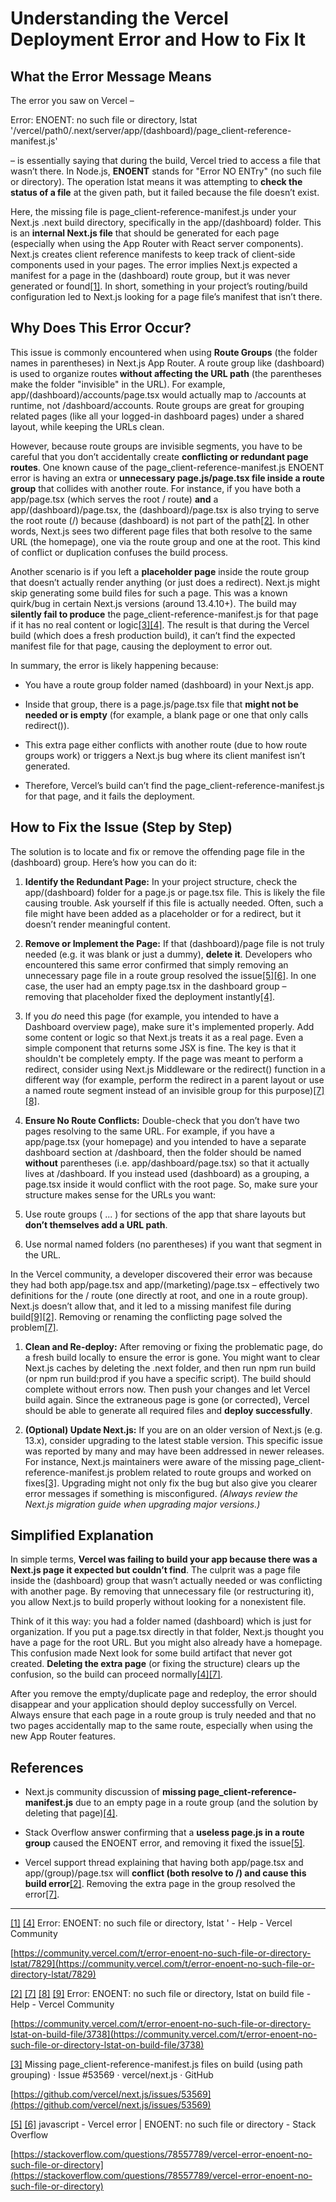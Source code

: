 # Understanding the Vercel Deployment Error and How to Fix It

## What the Error Message Means

The error you saw on Vercel –

Error: ENOENT: no such file or directory, lstat '/vercel/path0/.next/server/app/(dashboard)/page\_client-reference-manifest.js'

– is essentially saying that during the build, Vercel tried to access a file that wasn’t there. In Node.js, **ENOENT** stands for "Error NO ENTry" (no such file or directory). The operation lstat means it was attempting to **check the status of a file** at the given path, but it failed because the file doesn’t exist.

Here, the missing file is page\_client-reference-manifest.js under your Next.js .next build directory, specifically in the app/(dashboard) folder. This is an **internal Next.js file** that should be generated for each page (especially when using the App Router with React server components). Next.js creates client reference manifests to keep track of client-side components used in your pages. The error implies Next.js expected a manifest for a page in the (dashboard) route group, but it was never generated or found[\[1\]](https://community.vercel.com/t/error-enoent-no-such-file-or-directory-lstat/7829#:~:text=Error%3A%20ENOENT%3A%20no%20such%20file,manifest.js). In short, something in your project’s routing/build configuration led to Next.js looking for a page file’s manifest that isn’t there.

## Why Does This Error Occur?

This issue is commonly encountered when using **Route Groups** (the folder names in parentheses) in Next.js App Router. A route group like (dashboard) is used to organize routes **without affecting the URL path** (the parentheses make the folder "invisible" in the URL). For example, app/(dashboard)/accounts/page.tsx would actually map to /accounts at runtime, not /dashboard/accounts. Route groups are great for grouping related pages (like all your logged-in dashboard pages) under a shared layout, while keeping the URLs clean.

However, because route groups are invisible segments, you have to be careful that you don’t accidentally create **conflicting or redundant page routes**. One known cause of the page\_client-reference-manifest.js ENOENT error is having an extra or **unnecessary page.js/page.tsx file inside a route group** that collides with another route. For instance, if you have both a app/page.tsx (which serves the root / route) **and** a app/(dashboard)/page.tsx, the (dashboard)/page.tsx is also trying to serve the root route (/) because (dashboard) is not part of the path[\[2\]](https://community.vercel.com/t/error-enoent-no-such-file-or-directory-lstat-on-build-file/3738#:~:text=anshumanb%20,6%2C%202025%2C%203%3A38am%20%207). In other words, Next.js sees two different page files that both resolve to the same URL (the homepage), one via the route group and one at the root. This kind of conflict or duplication confuses the build process.

Another scenario is if you left a **placeholder page** inside the route group that doesn’t actually render anything (or just does a redirect). Next.js might skip generating some build files for such a page. This was a known quirk/bug in certain Next.js versions (around 13.4.10+). The build may **silently fail to produce** the page\_client-reference-manifest.js for that page if it has no real content or logic[\[3\]](https://github.com/vercel/next.js/issues/53569#:~:text=The%20build%20will%20generate%20the,loaded%2C%20but%20does%20not%20exist)[\[4\]](https://community.vercel.com/t/error-enoent-no-such-file-or-directory-lstat/7829#:~:text=monicahcloud%20,2025%2C%2010%3A56pm%20%205). The result is that during the Vercel build (which does a fresh production build), it can’t find the expected manifest file for that page, causing the deployment to error out.

In summary, the error is likely happening because:

* You have a route group folder named (dashboard) in your Next.js app.

* Inside that group, there is a page.js/page.tsx file that **might not be needed or is empty** (for example, a blank page or one that only calls redirect()).

* This extra page either conflicts with another route (due to how route groups work) or triggers a Next.js bug where its client manifest isn’t generated.

* Therefore, Vercel’s build can’t find the page\_client-reference-manifest.js for that page, and it fails the deployment.

## How to Fix the Issue (Step by Step)

The solution is to locate and fix or remove the offending page file in the (dashboard) group. Here’s how you can do it:

1. **Identify the Redundant Page:** In your project structure, check the app/(dashboard) folder for a page.js or page.tsx file. This is likely the file causing trouble. Ask yourself if this file is actually needed. Often, such a file might have been added as a placeholder or for a redirect, but it doesn’t render meaningful content.

2. **Remove or Implement the Page:** If that (dashboard)/page file is not truly needed (e.g. it was blank or just a dummy), **delete it**. Developers who encountered this same error confirmed that simply removing an unnecessary page file in a route group resolved the issue[\[5\]](https://stackoverflow.com/questions/78557789/vercel-error-enoent-no-such-file-or-directory#:~:text=I%20found%20the%20problem%3A%20I,js)[\[6\]](https://stackoverflow.com/questions/78557789/vercel-error-enoent-no-such-file-or-directory#:~:text=3). In one case, the user had an empty page.tsx in the dashboard group – removing that placeholder fixed the deployment instantly[\[4\]](https://community.vercel.com/t/error-enoent-no-such-file-or-directory-lstat/7829#:~:text=monicahcloud%20,2025%2C%2010%3A56pm%20%205).

3. If you *do* need this page (for example, you intended to have a Dashboard overview page), make sure it's implemented properly. Add some content or logic so that Next.js treats it as a real page. Even a simple component that returns some JSX is fine. The key is that it shouldn't be completely empty. If the page was meant to perform a redirect, consider using Next.js Middleware or the redirect() function in a different way (for example, perform the redirect in a parent layout or use a named route segment instead of an invisible group for this purpose)[\[7\]](https://community.vercel.com/t/error-enoent-no-such-file-or-directory-lstat-on-build-file/3738#:~:text=garthboyd,2024%2C%2012%3A47am%20%202)[\[8\]](https://community.vercel.com/t/error-enoent-no-such-file-or-directory-lstat-on-build-file/3738#:~:text=import%20,next%2Fnavigation).

4. **Ensure No Route Conflicts:** Double-check that you don’t have two pages resolving to the same URL. For example, if you have a app/page.tsx (your homepage) and you intended to have a separate dashboard section at /dashboard, then the folder should be named **without** parentheses (i.e. app/dashboard/page.tsx) so that it actually lives at /dashboard. If you instead used (dashboard) as a grouping, a page.tsx inside it would conflict with the root page. So, make sure your structure makes sense for the URLs you want:

5. Use route groups ( ... ) for sections of the app that share layouts but **don’t themselves add a URL path**.

6. Use normal named folders (no parentheses) if you want that segment in the URL.

In the Vercel community, a developer discovered their error was because they had both app/page.tsx and app/(marketing)/page.tsx – effectively two definitions for the / route (one directly at root, and one in a route group). Next.js doesn’t allow that, and it led to a missing manifest file during build[\[9\]](https://community.vercel.com/t/error-enoent-no-such-file-or-directory-lstat-on-build-file/3738#:~:text=Hi%20%40garthboyd,Next.js)[\[2\]](https://community.vercel.com/t/error-enoent-no-such-file-or-directory-lstat-on-build-file/3738#:~:text=anshumanb%20,6%2C%202025%2C%203%3A38am%20%207). Removing or renaming the conflicting page solved the problem[\[7\]](https://community.vercel.com/t/error-enoent-no-such-file-or-directory-lstat-on-build-file/3738#:~:text=garthboyd,2024%2C%2012%3A47am%20%202).

1. **Clean and Re-deploy:** After removing or fixing the problematic page, do a fresh build locally to ensure the error is gone. You might want to clear Next.js caches by deleting the .next folder, and then run npm run build (or npm run build:prod if you have a specific script). The build should complete without errors now. Then push your changes and let Vercel build again. Since the extraneous page is gone (or corrected), Vercel should be able to generate all required files and **deploy successfully**.

2. **(Optional) Update Next.js:** If you are on an older version of Next.js (e.g. 13.x), consider upgrading to the latest stable version. This specific issue was reported by many and may have been addressed in newer releases. For instance, Next.js maintainers were aware of the missing page\_client-reference-manifest.js problem related to route groups and worked on fixes[\[3\]](https://github.com/vercel/next.js/issues/53569#:~:text=The%20build%20will%20generate%20the,loaded%2C%20but%20does%20not%20exist). Upgrading might not only fix the bug but also give you clearer error messages if something is misconfigured. *(Always review the Next.js migration guide when upgrading major versions.)*

## Simplified Explanation

In simple terms, **Vercel was failing to build your app because there was a Next.js page it expected but couldn’t find**. The culprit was a page file inside the (dashboard) group that wasn’t actually needed or was conflicting with another page. By removing that unnecessary file (or restructuring it), you allow Next.js to build properly without looking for a nonexistent file.

Think of it this way: you had a folder named (dashboard) which is just for organization. If you put a page.tsx directly in that folder, Next.js thought you have a page for the root URL. But you might also already have a homepage. This confusion made Next look for some build artifact that never got created. **Deleting the extra page** (or fixing the structure) clears up the confusion, so the build can proceed normally[\[4\]](https://community.vercel.com/t/error-enoent-no-such-file-or-directory-lstat/7829#:~:text=monicahcloud%20,2025%2C%2010%3A56pm%20%205)[\[7\]](https://community.vercel.com/t/error-enoent-no-such-file-or-directory-lstat-on-build-file/3738#:~:text=garthboyd,2024%2C%2012%3A47am%20%202).

After you remove the empty/duplicate page and redeploy, the error should disappear and your application should deploy successfully on Vercel. Always ensure that each page in a route group is truly needed and that no two pages accidentally map to the same route, especially when using the new App Router features.

## References

* Next.js community discussion of **missing page\_client-reference-manifest.js** due to an empty page in a route group (and the solution by deleting that page)[\[4\]](https://community.vercel.com/t/error-enoent-no-such-file-or-directory-lstat/7829#:~:text=monicahcloud%20,2025%2C%2010%3A56pm%20%205).

* Stack Overflow answer confirming that a **useless page.js in a route group** caused the ENOENT error, and removing it fixed the issue[\[5\]](https://stackoverflow.com/questions/78557789/vercel-error-enoent-no-such-file-or-directory#:~:text=I%20found%20the%20problem%3A%20I,js).

* Vercel support thread explaining that having both app/page.tsx and app/(group)/page.tsx will **conflict (both resolve to /) and cause this build error**[\[2\]](https://community.vercel.com/t/error-enoent-no-such-file-or-directory-lstat-on-build-file/3738#:~:text=anshumanb%20,6%2C%202025%2C%203%3A38am%20%207). Removing the extra page in the group resolved the error[\[7\]](https://community.vercel.com/t/error-enoent-no-such-file-or-directory-lstat-on-build-file/3738#:~:text=garthboyd,2024%2C%2012%3A47am%20%202).

---

[\[1\]](https://community.vercel.com/t/error-enoent-no-such-file-or-directory-lstat/7829#:~:text=Error%3A%20ENOENT%3A%20no%20such%20file,manifest.js) [\[4\]](https://community.vercel.com/t/error-enoent-no-such-file-or-directory-lstat/7829#:~:text=monicahcloud%20,2025%2C%2010%3A56pm%20%205) Error: ENOENT: no such file or directory, lstat ' \- Help \- Vercel Community

[https://community.vercel.com/t/error-enoent-no-such-file-or-directory-lstat/7829](https://community.vercel.com/t/error-enoent-no-such-file-or-directory-lstat/7829)

[\[2\]](https://community.vercel.com/t/error-enoent-no-such-file-or-directory-lstat-on-build-file/3738#:~:text=anshumanb%20,6%2C%202025%2C%203%3A38am%20%207) [\[7\]](https://community.vercel.com/t/error-enoent-no-such-file-or-directory-lstat-on-build-file/3738#:~:text=garthboyd,2024%2C%2012%3A47am%20%202) [\[8\]](https://community.vercel.com/t/error-enoent-no-such-file-or-directory-lstat-on-build-file/3738#:~:text=import%20,next%2Fnavigation) [\[9\]](https://community.vercel.com/t/error-enoent-no-such-file-or-directory-lstat-on-build-file/3738#:~:text=Hi%20%40garthboyd,Next.js) Error: ENOENT: no such file or directory, lstat on build file \- Help \- Vercel Community

[https://community.vercel.com/t/error-enoent-no-such-file-or-directory-lstat-on-build-file/3738](https://community.vercel.com/t/error-enoent-no-such-file-or-directory-lstat-on-build-file/3738)

[\[3\]](https://github.com/vercel/next.js/issues/53569#:~:text=The%20build%20will%20generate%20the,loaded%2C%20but%20does%20not%20exist) Missing page\_client-reference-manifest.js files on build (using path grouping) · Issue \#53569 · vercel/next.js · GitHub

[https://github.com/vercel/next.js/issues/53569](https://github.com/vercel/next.js/issues/53569)

[\[5\]](https://stackoverflow.com/questions/78557789/vercel-error-enoent-no-such-file-or-directory#:~:text=I%20found%20the%20problem%3A%20I,js) [\[6\]](https://stackoverflow.com/questions/78557789/vercel-error-enoent-no-such-file-or-directory#:~:text=3) javascript \- Vercel error | ENOENT: no such file or directory \- Stack Overflow

[https://stackoverflow.com/questions/78557789/vercel-error-enoent-no-such-file-or-directory](https://stackoverflow.com/questions/78557789/vercel-error-enoent-no-such-file-or-directory)